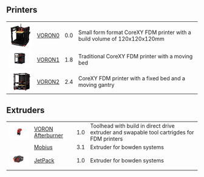 ## Printers

| | | | |
|-|-|-|-|
| <img src="https://github.com/DunarDolorgiet/DunarDolorgiet/raw/master/voron0-1.0.png" width=130 /> | [VORON0](https://github.com/VoronDesign/Voron-0)  | 0.0 | Small form format CoreXY FDM printer with a build volume of 120x120x120mm |
| <img src="https://github.com/DunarDolorgiet/DunarDolorgiet/raw/master/voron1-1.8.png" width=130 /> | [VORON1](https://github.com/VoronDesign/Voron-1) | 1.8 | Traditional CoreXY FDM printer with a moving bed|
| <img src="https://github.com/DunarDolorgiet/DunarDolorgiet/raw/master/voron2-2.4.png" width=130 /> | [VORON2](https://github.com/VoronDesign/Voron-2) | 2.4 |CoreXY FDM printer with a fixed bed and a moving gantry|

## Extruders
| | | | |
|-|-|-|-|
| <img src="https://raw.githubusercontent.com/DunarDolorgiet/DunarDolorgiet/master/afterburner.PNG" width=130 /> | [VORON Afterburner](https://github.com/VoronDesign/Voron-Afterburner) | 1.0 | Toolhead with build in direct drive extruder and swapable tool cartrigdes for FDM printers |
| | [Mobius](https://github.com/VoronDesign/Mobius-Extruder) | 3.1 | Extruder for bowden systems |
| <img src="https://github.com/DunarDolorgiet/DunarDolorgiet/raw/master/jp1-1.0.png" width=130 /> | [JetPack](https://github.com/VoronDesign/Jetpack-Extruder) | 1.0 | Extruder for bowden systems |
